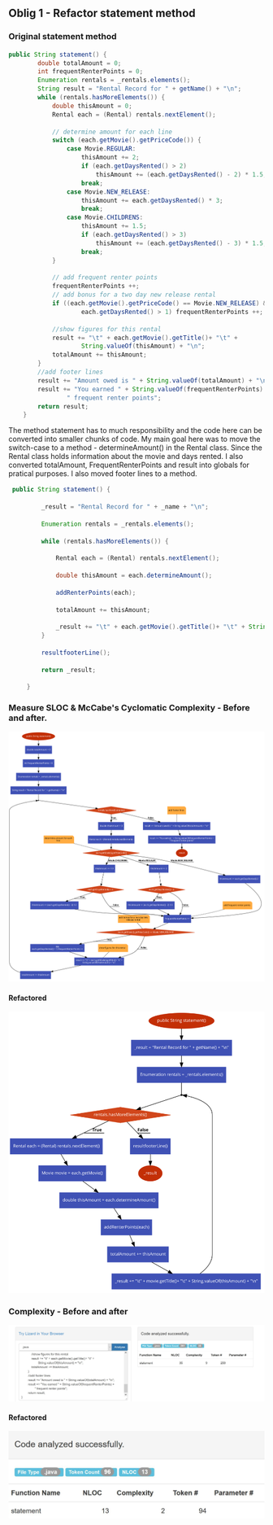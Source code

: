 ## Oblig 1 - Refactor statement method

### Original statement method
```java
public String statement() {
        double totalAmount = 0;
        int frequentRenterPoints = 0;
        Enumeration rentals = _rentals.elements();
        String result = "Rental Record for " + getName() + "\n";
        while (rentals.hasMoreElements()) {
            double thisAmount = 0;
            Rental each = (Rental) rentals.nextElement();

            // determine amount for each line
            switch (each.getMovie().getPriceCode()) {
                case Movie.REGULAR:
                    thisAmount += 2;
                    if (each.getDaysRented() > 2)
                        thisAmount += (each.getDaysRented() - 2) * 1.5;
                    break;
                case Movie.NEW_RELEASE:
                    thisAmount += each.getDaysRented() * 3;
                    break;
                case Movie.CHILDRENS:
                    thisAmount += 1.5;
                    if (each.getDaysRented() > 3)
                        thisAmount += (each.getDaysRented() - 3) * 1.5;
                    break;
            }

            // add frequent renter points
            frequentRenterPoints ++;
            // add bonus for a two day new release rental
            if ((each.getMovie().getPriceCode() == Movie.NEW_RELEASE) &&
                    each.getDaysRented() > 1) frequentRenterPoints ++;

            //show figures for this rental
            result += "\t" + each.getMovie().getTitle()+ "\t" +
                    String.valueOf(thisAmount) + "\n";
            totalAmount += thisAmount;
        }
        //add footer lines
        result += "Amount owed is " + String.valueOf(totalAmount) + "\n";
        result += "You earned " + String.valueOf(frequentRenterPoints) +
                " frequent renter points";
        return result;
    }
```
The method statement has to much responsibility and the code here can be converted into smaller chunks of code. My main goal here was to move the switch-case to a method - determineAmount() in the Rental class. Since the Rental class holds information about the movie and days rented. I also converted totalAmount, FrequentRenterPoints and result into globals for pratical purposes. I also moved footer lines to a method.
```java
 public String statement() {
 
         _result = "Rental Record for " + _name + "\n";
 
         Enumeration rentals = _rentals.elements();
 
         while (rentals.hasMoreElements()) {
 
             Rental each = (Rental) rentals.nextElement();
 
             double thisAmount = each.determineAmount();
 
             addRenterPoints(each);
 
             totalAmount += thisAmount;
 
             _result += "\t" + each.getMovie().getTitle()+ "\t" + String.valueOf(thisAmount) + "\n";
         }
 
         resultfooterLine();
 
         return _result;
 
     }
```
### Measure SLOC & McCabe's Cyclomatic Complexity - Before and after.

![](original-statement-graph.svg)

#### Refactored

![](refactored-statement-graph.svg)

### Complexity - Before and after

![](original-statement-complexity.JPG)

#### Refactored

![](refactor-statement-complexity.JPG)



